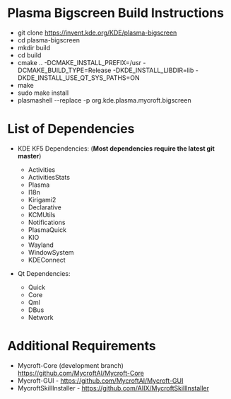 # Plasma Bigscreen Build Instructions
  + git clone https://invent.kde.org/KDE/plasma-bigscreen
  + cd plasma-bigscreen
  + mkdir build
  + cd build
  + cmake .. -DCMAKE_INSTALL_PREFIX=/usr -DCMAKE_BUILD_TYPE=Release -DKDE_INSTALL_LIBDIR=lib -DKDE_INSTALL_USE_QT_SYS_PATHS=ON
  + make
  + sudo make install
  + plasmashell --replace -p org.kde.plasma.mycroft.bigscreen

# List of Dependencies
- KDE KF5 Dependencies: (**Most dependencies require the latest git master**)
  - Activities
  - ActivitiesStats
  - Plasma
  - I18n
  - Kirigami2
  - Declarative
  - KCMUtils
  - Notifications
  - PlasmaQuick
  - KIO
  - Wayland
  - WindowSystem
  - KDEConnect
  
- Qt Dependencies:
  - Quick
  - Core
  - Qml
  - DBus
  - Network

# Additional Requirements
- Mycroft-Core (development branch) https://github.com/MycroftAI/Mycroft-Core
- Mycroft-GUI - https://github.com/MycroftAI/Mycroft-GUI
- MycroftSkillInstaller - https://github.com/AIIX/MycroftSkillInstaller
